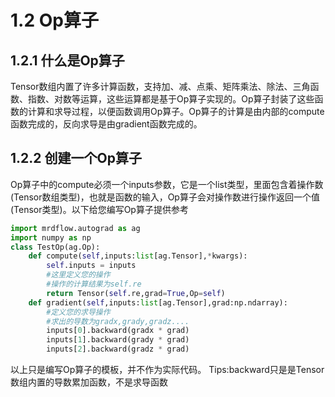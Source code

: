 # 1.2 Op算子
## 1.2.1 什么是Op算子
Tensor数组内置了许多计算函数，支持加、减、点乘、矩阵乘法、除法、三角函数、指数、对数等运算，这些运算都是基于Op算子实现的。Op算子封装了这些函数的计算和求导过程，以便函数调用Op算子。Op算子的计算是由内部的compute函数完成的，反向求导是由gradient函数完成的。
## 1.2.2 创建一个Op算子
Op算子中的compute必须一个inputs参数，它是一个list类型，里面包含着操作数(Tensor数组类型)，也就是函数的输入，Op算子会对操作数进行操作返回一个值(Tensor类型)。以下给您编写Op算子提供参考
```Python
import mrdflow.autograd as ag
import numpy as np
class TestOp(ag.Op):
    def compute(self,inputs:list[ag.Tensor],*kwargs):
        self.inputs = inputs
        #这里定义您的操作
        #操作的计算结果为self.re
        return Tensor(self.re,grad=True,Op=self)
    def gradient(self,inputs:list[ag.Tensor],grad:np.ndarray):
        #定义您的求导操作
        #求出的导数为gradx,grady,gradz....
        inputs[0].backward(gradx * grad)
        inputs[1].backward(grady * grad)
        inputs[2].backward(gradz * grad)

```
以上只是编写Op算子的模板，并不作为实际代码。
Tips:backward只是是Tensor数组内置的导数累加函数，不是求导函数
